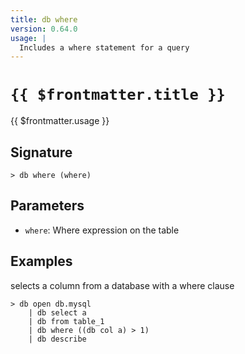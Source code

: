 ```yaml
---
title: db where
version: 0.64.0
usage: |
  Includes a where statement for a query
---
```


# <code>{{ $frontmatter.title }}</code>

<div style='white-space: pre-wrap;'>{{ $frontmatter.usage }}</div>

## Signature

```> db where (where)```

## Parameters

 -  `where`: Where expression on the table

## Examples

selects a column from a database with a where clause
```shell
> db open db.mysql
    | db select a
    | db from table_1
    | db where ((db col a) > 1)
    | db describe
```
